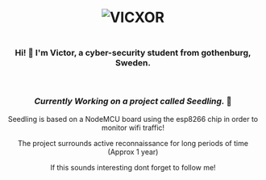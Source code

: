 <body>
  <head>
  </head>
<h1 align="center">
  <br>
  <a> <img src="https://i.imgur.com/1psZJ4k.png" alt="VICXOR"></a>
</h1>
<h3 align="center">
  <br>
 Hi! 👋 I'm Victor, a cyber-security student from gothenburg, Sweden.
</h3>
<br>
<h3 align="center"> <i>Currently Working on a project called Seedling.</i> 🌱 </h3>
<p align="center"> Seedling is based on a NodeMCU board using the esp8266 chip in order to monitor wifi traffic! </p>
<p align="center"> The project surrounds active reconnaissance for long periods of time (Approx 1 year)</p>
<p align="center"> If this sounds interesting dont forget to follow me!</p>
</body>

